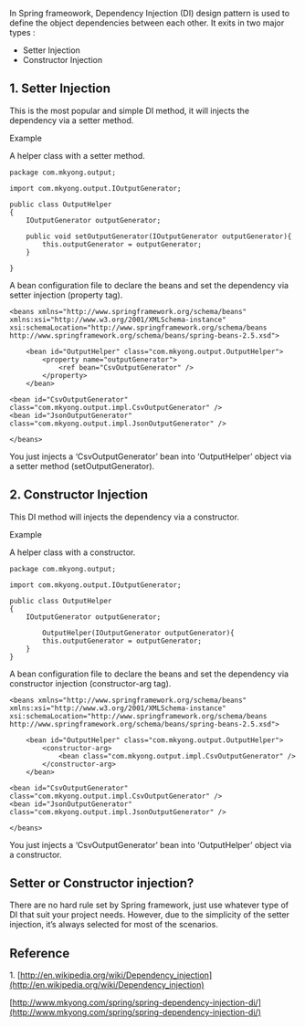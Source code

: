 In Spring frameowork, Dependency Injection (DI) design pattern is used to define the object dependencies between each other. It exits in two major types :

*   Setter Injection
*   Constructor Injection

## 1\. Setter Injection

This is the most popular and simple DI method, it will injects the dependency via a setter method.

Example

A helper class with a setter method.

    package com.mkyong.output;

    import com.mkyong.output.IOutputGenerator;

    public class OutputHelper
    {
    	IOutputGenerator outputGenerator;

    	public void setOutputGenerator(IOutputGenerator outputGenerator){
    		this.outputGenerator = outputGenerator;
    	}

    }

A bean configuration file to declare the beans and set the dependency via setter injection (property tag).

    <beans xmlns="http://www.springframework.org/schema/beans"
    xmlns:xsi="http://www.w3.org/2001/XMLSchema-instance"
    xsi:schemaLocation="http://www.springframework.org/schema/beans
    http://www.springframework.org/schema/beans/spring-beans-2.5.xsd">

    	<bean id="OutputHelper" class="com.mkyong.output.OutputHelper">
    		<property name="outputGenerator">
    			<ref bean="CsvOutputGenerator" />
    		</property>
    	</bean>

    <bean id="CsvOutputGenerator" class="com.mkyong.output.impl.CsvOutputGenerator" />
    <bean id="JsonOutputGenerator" class="com.mkyong.output.impl.JsonOutputGenerator" />

    </beans>

You just injects a ‘CsvOutputGenerator’ bean into ‘OutputHelper’ object via a setter method (setOutputGenerator).

## 2\. Constructor Injection

This DI method will injects the dependency via a constructor.

Example

A helper class with a constructor.

    package com.mkyong.output;

    import com.mkyong.output.IOutputGenerator;

    public class OutputHelper
    {
    	IOutputGenerator outputGenerator;

            OutputHelper(IOutputGenerator outputGenerator){
    		this.outputGenerator = outputGenerator;
    	}
    }

A bean configuration file to declare the beans and set the dependency via constructor injection (constructor-arg tag).

    <beans xmlns="http://www.springframework.org/schema/beans"
    xmlns:xsi="http://www.w3.org/2001/XMLSchema-instance"
    xsi:schemaLocation="http://www.springframework.org/schema/beans
    http://www.springframework.org/schema/beans/spring-beans-2.5.xsd">

    	<bean id="OutputHelper" class="com.mkyong.output.OutputHelper">
    		<constructor-arg>
    			<bean class="com.mkyong.output.impl.CsvOutputGenerator" />
    		</constructor-arg>
    	</bean>

    <bean id="CsvOutputGenerator" class="com.mkyong.output.impl.CsvOutputGenerator" />
    <bean id="JsonOutputGenerator" class="com.mkyong.output.impl.JsonOutputGenerator" />

    </beans>

You just injects a ‘CsvOutputGenerator’ bean into ‘OutputHelper’ object via a constructor.

## Setter or Constructor injection?

There are no hard rule set by Spring framework, just use whatever type of DI that suit your project needs. However, due to the simplicity of the setter injection, it’s always selected for most of the scenarios.

## Reference

1. [http://en.wikipedia.org/wiki/Dependency_injection](http://en.wikipedia.org/wiki/Dependency_injection)


[http://www.mkyong.com/spring/spring-dependency-injection-di/](http://www.mkyong.com/spring/spring-dependency-injection-di/)
